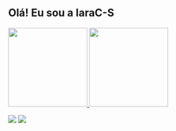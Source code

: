 ## Olá! Eu sou a IaraC-S

<div align="left">
  <a href="https://github.com/IaraC-S">
  <img height="160em" src="https://github-readme-stats.vercel.app/api?username=iarac-s&show_icons=true&theme=tokyonight&include_all_commits=true&count_"/> 
  <img height="160em" src="https://github-readme-stats.vercel.app/api/top-langs?username=iarac-s&layout=compact&theme=tokyonight&langs_count=8&card_width=320"/></a>
</div>

<a href = "mailto:iaracampos.df@gmail.com"><img src="https://img.shields.io/badge/-Gmail-%23333?style=for-the-badge&logo=gmail&logoColor=white" target="_blank"></a>
  <a href="https://www.linkedin.com/in/iara-campos-a2a5b4203/" target="_blank"><img src="https://img.shields.io/badge/-LinkedIn-%230077B5?style=for-the-badge&logo=linkedin&logoColor=white" target="_blank"></a> 
  
  

